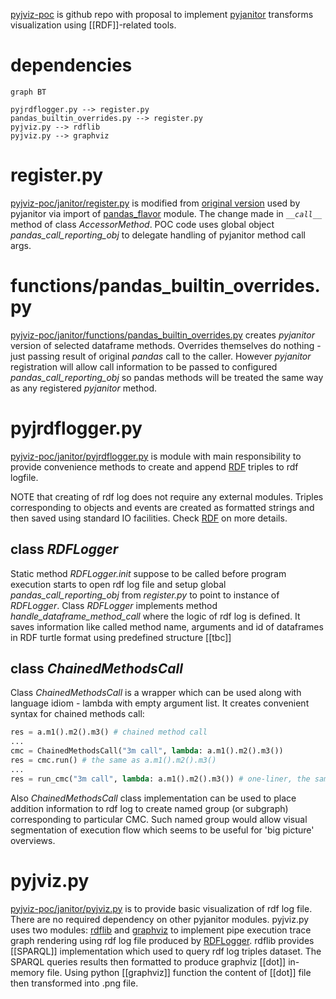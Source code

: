 [pyjviz-poc](https://github.com/asmirnov69/pyjviz-poc) is github repo with proposal to implement [pyjanitor](pyjanitor.md) transforms visualization using [[RDF]]-related tools.

# dependencies

```mermaid
graph BT

pyjrdflogger.py --> register.py
pandas_builtin_overrides.py --> register.py
pyjviz.py --> rdflib
pyjviz.py --> graphviz
```

# register.py
[pyjviz-poc/janitor/register.py](https://github.com/asmirnov69/pyjviz-poc/blob/main/janitor/register.py) is modified from [original version](https://github.com/Zsailer/pandas_flavor/blob/master/pandas_flavor/register.py) used by pyjanitor via import of [pandas_flavor](https://github.com/Zsailer/pandas_flavor) module. The change made in *`__call__`*  method of class *AccessorMethod*. POC code uses global object *pandas_call_reporting_obj* to delegate handling of pyjanitor method call args.

# functions/pandas_builtin_overrides.py
[pyjviz-poc/janitor/functions/pandas_builtin_overrides.py](https://github.com/asmirnov69/pyjviz-poc/blob/main/janitor/functions/pandas_builtin_overrides.py) creates *pyjanitor* version of selected dataframe methods. Overrides themselves do nothing - just passing result of original *pandas* call to the caller. However *pyjanitor* registration will allow call information to be passed to configured *pandas_call_reporting_obj* so pandas methods will be treated the same way as any registered *pyjanitor* method.

# pyjrdflogger.py
[pyjviz-poc/janitor/pyjrdflogger.py](https://github.com/asmirnov69/pyjviz-poc/blob/main/janitor/pyjrdflogger.py) is module with main responsibility to provide convenience methods to create and append [RDF](RDF.md) triples to rdf logfile. 

NOTE that creating of rdf log does not require any external modules. Triples corresponding to objects and events are created as formatted strings and then saved using standard IO facilities. Check [RDF](RDF.md) on more details.

## class *RDFLogger*
Static method *RDFLogger.init* suppose to be called before program execution starts to open rdf log file and setup global *pandas_call_reporting_obj* from *register.py* to point to instance of *RDFLogger*. 
Class *RDFLogger* implements method *handle_dataframe_method_call* where the logic of rdf log is defined. It saves information like called method name, arguments and id of dataframes in RDF turtle format using predefined structure [[tbc]]

## class *ChainedMethodsCall*
Class *ChainedMethodsCall* is a wrapper which can be used along with language idiom - lambda with empty argument list. It creates convenient syntax for chained methods call:

```python
res = a.m1().m2().m3() # chained method call
...
cmc = ChainedMethodsCall("3m call", lambda: a.m1().m2().m3())
res = cmc.run() # the same as a.m1().m2().m3()
...
res = run_cmc("3m call", lambda: a.m1().m2().m3()) # one-liner, the same actions as above
```

Also *ChainedMethodsCall* class implementation can be used to place addition information to rdf log to create named group (or subgraph) corresponding to particular CMC. Such named group would allow visual segmentation of execution flow which seems to be useful for 'big picture' overviews.

# pyjviz.py
[pyjviz-poc/janitor/pyjviz.py](https://github.com/asmirnov69/pyjviz-poc/blob/main/janitor/pyjviz.py) is to provide basic visualization of rdf log file. There are no required dependency on other pyjanitor modules. pyjviz.py uses two modules: [rdflib](https://rdflib.readthedocs.io/en/stable/) and [graphviz](https://github.com/xflr6/graphviz) to implement pipe execution trace graph rendering using rdf log file produced by [RDFLogger](https://github.com/asmirnov69/pyjviz-poc/blob/main/janitor/pyjrdflogger.py). rdflib provides [[SPARQL]] implementation which used to query rdf log triples dataset. The SPARQL queries results then formatted to produce graphviz [[dot]] in-memory file. Using python [[graphviz]] function the content of [[dot]] file then transformed into .png file.
